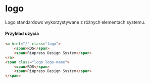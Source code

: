 # logo

Logo standardowo wykorzystywane z różnych elementach systemu.

#### Przykład użycia

```html
<a href="/" class="logo">
    <span>RDS</span>
    <span>Riupress Design System</span>
</a>
<span class="logo logo-name">
    <span>RDS</span>
    <span>Riupress Design System</span>
</span>
```